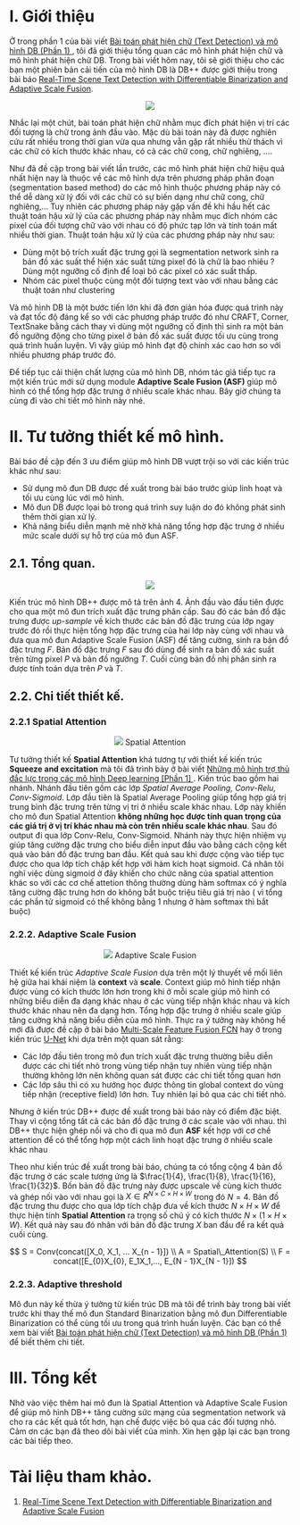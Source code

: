 # I. Giới thiệu
Ở trong phần 1 của bài viết [Bài toán phát hiện chữ (Text Detection) và mô hình DB (Phần 1)
](https://viblo.asia/p/bai-toan-phat-hien-chu-text-detection-va-mo-hinh-db-phan-1-3Q75wNm9lWb), tôi đã giới thiệu tổng quan các mô hình phát hiện chữ và mô hình phát hiện chữ DB. Trong bài viết hôm nay, tôi sẽ giới thiệu cho các bạn một phiên bản cải tiến của mô hình DB là DB++ được giới thiệu trong bài báo [Real-Time Scene Text Detection
with Differentiable Binarization
and Adaptive Scale Fusion](https://arxiv.org/pdf/2202.10304.pdf).

<p align="center">
    <img src="https://images.viblo.asia/8c26168f-2924-4b72-84a7-2bf40c3c28a6.png" >
</p>

Nhắc lại một chút, bài toán phát hiện chữ nhằm mục đích phát hiện vị trí các đối tượng là chữ trong ảnh đầu vào. Mặc dù bài toán này đã được nghiên cứu rất nhiều trong thời gian vừa qua nhưng vẫn gặp rất nhiều thử thách vì các chữ có kích thước khác nhau, có cả các chữ cong, chữ nghiêng, .... 

Như đã đề cập trong bài viết lần trước, các mô hình phát hiện chữ hiệu quả nhất hiện nay là thuộc về các mô hình dựa trên phương pháp phân đoạn (segmentation based method) do các mô hình thuộc phương pháp này có thể dễ dàng xử lý đối với các chữ có sự biến dạng như chữ cong, chữ nghiêng,...  Tuy nhiên các phương pháp này gặp vấn đề khi hầu hết các thuật toán hậu xử lý của các phương pháp này nhằm mục đích nhóm các pixel của đối tượng chữ vào với nhau có độ phức tạp lớn và tính toán mất nhiều thời gian. Thuật toán hậu xử lý của các phương pháp này như sau:

* Dùng một bộ trích xuất đặc trưng gọi là segmentation network sinh ra bản đồ xác suất thể hiện xác suất từng pixel đó là chữ là bao nhiêu ? Dùng một ngưỡng cố định để loại bỏ các pixel có xác suất thấp.
* Nhóm các pixel thuộc cùng một đối tượng text vào với nhau bằng các thuật toán như clustering

 Và mô hình DB là một bước tiến lớn khi đã đơn giản hóa được quá trình này và đạt tốc độ đáng kể so với các phương pháp trước đó như CRAFT, Corner, TextSnake bằng cách thay vì dùng một ngưỡng cố định thì sinh ra một bản đồ ngưỡng động cho từng pixel ở bản đồ xác suất được tối ưu cùng trong quá trình huấn luyện. Vì vậy giúp mô hình đạt độ chính xác cao hơn so với nhiều phương pháp trước đó.
 
 Để tiếp tục cải thiện chất lượng của mô hình DB, nhóm tác giả tiếp tục ra một kiến trúc mới sử dụng module **Adaptive Scale Fusion (ASF)** giúp mô hình có thể tổng hợp đặc trưng ở nhiều scale khác nhau. Bây giờ chúng ta cùng đi vào chi tiết mô hình này nhé.
 
 # II. Tư tưởng thiết kế mô hình.
 
 Bài báo đề cập đến 3 ưu điểm giúp mô hình DB vượt  trội so với các kiến trúc khác như sau:
 
 * Sử dụng mô đun DB được đề xuất trong bài báo trước giúp linh hoạt và tối ưu cùng lúc với mô hình.
* Mô đun DB được lọai bỏ trong quá trình suy luận do đó không phát sinh thêm thời gian xử lý.
* Khả năng biểu diễn mạnh mẽ nhờ khả năng tổng hợp đặc trưng ở nhiều mức scale dưới sự hỗ trợ của mô đun ASF.


## 2.1. Tổng quan.

<p align="center">
    <img src="https://images.viblo.asia/61e71140-e64a-4dfa-83c8-b15016fd3f26.png" >
</p>

Kiến trúc mô hình DB++ được mô tả trên ảnh 4. Ảnh đầu vào đầu tiên được cho qua một mô đun trích xuất đặc trưng phân cấp. Sau đó các bản đồ đặc trưng được *up-sample* về kích thước các bản đồ đặc trưng của lớp ngay trước đó rồi thực hiện tổng hợp đặc trưng của hai lớp này cùng với nhau và đưa qua mô đun Adaptive Scale Fusion (ASF) để tăng cường, sinh ra bản đồ đặc trưng $F$. Bản đồ đặc trưng $F$ sau đó dùng để sinh ra bản đồ xác suất trên từng pixel $P$ và bản đồ ngưỡng $T$. Cuối cùng bản đồ nhị phân sinh ra được tính toán dựa trên $P$ và $T$.

## 2.2. Chi tiết thiết kế.

### 2.2.1 Spatial Attention
<p align="center">
    <img src="https://images.viblo.asia/9b5700d0-7a7d-4644-a415-63f22f7687d3.png" >
    Spatial Attention
</p>

Tư tưởng thiết kế **Spatial Attention** khá tương tự với thiết kế kiến trúc **Squeeze and excitation** mà tôi đã trình bày ở bài viết [Những mô hình trợ thủ đắc lực trong các mô hình Deep learning [Phần 1]
](https://viblo.asia/p/nhung-mo-hinh-tro-thu-dac-luc-trong-cac-mo-hinh-deep-learning-phan-1-WAyK8G065xX).  Kiến trúc bao gồm hai nhánh. Nhánh đầu tiên gồm các lớp *Spatial Average Pooling, Conv-Relu, Conv-Sigmoid*. Lớp đầu tiên là Spatial Average Pooling giúp tổng hợp  giá trị trung bình đặc trưng trên từng vị trí ở nhiều scale khác nhau. Lớp này khiến cho mô đun Spatial Attention **không những học được tính quan trọng của các giá trị ở vị trí khác nhau mà còn trên nhiều scale khác nhau**.  Sau đó output đi qua lớp Conv-Relu, Conv-Sigmoid. Nhánh này thực hiện nhiệm vụ giúp tăng cường đặc trưng cho biểu diễn input đầu vào bằng cách cộng kết quả vào bản đồ đặc trưng ban đầu. Kết quả sau khi được cộng vào tiếp tục được cho qua lớp tích chập kết hợp với hàm kích hoạt sigmoid. Cá nhân tôi nghĩ việc dùng sigmoid ở đây khiến cho chức năng của spatial attention khác so với các cơ chế attetion thông thường dùng hàm softmax có ý nghĩa tăng cường đặc trưng hơn do không bắt buộc triệu tiêu giá trị nào ( vì tổng các phần tử sigmoid có thể không bằng 1 nhưng ở hàm softmax thì bắt buộc)

### 2.2.2. Adaptive Scale Fusion
<p align="center">
    <img src="https://images.viblo.asia/7845ca6d-704b-4e49-851c-15d358ad0924.png" >
    Adaptive Scale Fusion
</p>

Thiết kế kiến trúc *Adaptive Scale Fusion* dựa trên một lý thuyết về mối liên hệ giữa hai khái niệm là **context** và **scale**. Context giúp mô hình tiếp nhận được vùng có kích thước lớn hơn trong khi ở mỗi scale giúp mô hình có những biểu diễn đa dạng khác nhau ở các vùng tiếp nhận khác nhau và kích thước khác nhau nên đa dạng hơn. Tổng hợp đặc trưng ở nhiều scale giúp tăng cường khả năng biểu diễn của mô hình. Thực ra ý tưởng này không hế mới đã được đề cập ở bài báo [Multi-Scale Feature Fusion  FCN](https://arxiv.org/abs/2112.13082) hay ở trong kiến trúc [U-Net](https://arxiv.org/abs/1505.04597) khi dựa trên một quan sát rằng:

* Các lớp đầu tiên trong mô đun trích xuất đặc trưng thường biễu diễn được các chi tiết nhỏ trong vùng tiếp nhận tuy nhiên  vùng tiếp nhận thường không lớn nên không quan sát được các chi tiết tổng quan hơn
* Các lớp sâu thì có xu hướng học được thông tin global context do vùng tiếp nhận (receptive field) lớn hơn. Tuy nhiên lại bỏ qua các chi tiết nhỏ.

Nhưng ở kiến trúc DB++ được đề xuất trong bài báo này có điểm đặc biệt. Thay vì cộng tổng tất cả các bản đồ đặc trưng ở các scale vào với nhau. thì DB++ thực hiện ghép nối và cho đi qua mô đun **ASF** kết hợp với cơ chế attention để có thể tổng hợp một cách linh hoạt đặc trưng ở nhiều scale khác nhau

Theo như kiến trúc đề xuất trong bài báo, chúng ta có tổng cộng 4 bản đồ đặc trưng ở các scale tương ứng là $\frac{1}{4}, \frac{1}{8}, \frac{1}{16}, \frac{1}{32}$. Bốn bản đồ đặc trưng này được upscale về cùng kích thước và ghép nối vào với nhau gọi là $X \in R^{N \times C \times H \times W}$ trong đó $N = 4$. Bản đồ đặc trưng thu được cho qua lớp tích chập đưa về kích thước $N \times H \times W$ để thực hiện tính **Spatial Attention** ra trọng số chú ý có kích thước $N \times (1 \times H \times W)$. Kết quả này sau đó nhân với bản đồ đặc trưng $X$ ban đầu để ra kết quả cuối cùng.

$$
S = Conv(concat([X_0, X_1, ... X_{n  - 1}]) \\
A = Spatial\_Attention(S) \\
F = concat([E_{0}X_{0}, E_1X_1,..., E_{N - 1}X_{N - 1}])
$$

### 2.2.3. Adaptive threshold
Mô đun này kế thừa ý tưởng từ kiến trúc DB mà tôi để trình bày trong bài viết trước khi thay thế mô đun Standard Binarization bằng mô đun Differentiable Binarization có thể cùng tối ưu trong quá trình huấn luyện. Các bạn có thể xem bài viết [Bài toán phát hiện chữ (Text Detection) và mô hình DB (Phần 1)
](https://viblo.asia/p/bai-toan-phat-hien-chu-text-detection-va-mo-hinh-db-phan-1-3Q75wNm9lWb) để biết thêm chi tiết.


# III. Tổng kết
Nhờ vào việc thêm hai mô đun là Spatial Attention và Adaptive Scale Fusion để giúp mô hình DB++ tăng cường sức mạng của segmentation network và cho ra các kết quả tốt hơn, hạn chế được việc bỏ qua các đối tượng nhỏ. Cảm ơn các bạn đã theo dõi bài viết của mình. Xin hẹn gặp lại các bạn trong các bài tiếp theo. 


# Tài liệu tham khảo.

1. [Real-Time Scene Text Detection
with Differentiable Binarization
and Adaptive Scale Fusion](https://arxiv.org/pdf/2202.10304.pdf)